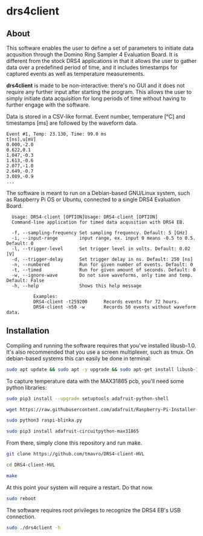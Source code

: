 # drs4client

## About

This software enables the user to define a set of parameters to initiate data acqusition through the Domino Ring Sampler 4 Evaluation Board. It is different from the stock DRS4 applications in that it allows the user to gather data over a predefined period of time, and it includes timestamps for captured events as well as temperature measurements. 

**drs4client** is made to be non-interactive: there's no GUI and it does not require any further input after starting the program. This allows the user to simply initiate data acquisition for long periods of time without having to further engage with the software.

Data is stored in a CSV-like format. Event number, temperature [°C] and timestamps [ms] are followed by the waveform data.  

```Example
Event #1, Temp: 23.130, Time: 99.0 ms
t[ns],u[mV]
0.000,-2.0
0.622,0.1
1.047,-0.3
1.613,-0.6
2.077,-1.0
2.649,-0.7
3.089,-0.9
...
```

The software is meant to run on a Debian-based GNU/Linux system, such as Raspberry Pi OS or Ubuntu, connected to a single DRS4 Evaluation Board. 

```
  Usage: DRS4-client [OPTION]Usage: DRS4-client [OPTION]
  Command-line application for timed data acqusition with DRS4 EB.
  
  -f, --sampling-frequency Set sampling frequency. Default: 5 [GHz] 
  -i, --input-range        input range, ex. input 0 means -0.5 to 0.5. Default: 0 
  -l, --trigger-level      Set trigger level in volts. Default: 0.02 [V] 
  -d, --trigger-delay      Set trigger delay in ns. Default: 250 [ns] 
  -n, --numbered           Run for given number of events. Default: 0 
  -t, --timed              Run for given amount of seconds. Default: 0 
  -w, --ignore-wave        Do not save waveforms, only time and temp. Default: False 
  -h, --help               Shows this help message 
  
          Examples:
          DRS4-client -t259200      Records events for 72 hours.
          DRS4-client -n50 -w       Records 50 events without waveform data.
  ```

## Installation 

Compiling and running the software requires that you've installed libusb-1.0. It's also recommended that you use a screen multiplexer, such as tmux. On debian-based systems this can easily be done in terminal:

```bash
sudo apt update && sudo apt -y upgrade && sudo apt-get install libusb-1.0.0-dev tmux
```

To capture temperature data with the MAX31865 pcb, you'll need some python libraries: 

```bash
sudo pip3 install --upgrade setuptools adafruit-python-shell

wget https://raw.githubusercontent.com/adafruit/Raspberry-Pi-Installer-Scripts/master/raspi-blinka.py -O- | sed '124d' - > raspi-blinka.py

sudo python3 raspi-blinka.py

sudo pip3 install adafruit-circuitpython-max31865
```

From there, simply clone this repository and run make. 

```bash
git clone https://github.com/tmavro/DRS4-client-HVL

cd DRS4-client-HVL

make
```

At this point your system will require a restart. Do that now. 

```bash
sudo reboot
```

The software requires root privileges to recognize the DRS4 EB's USB connection. 

```bash
sudo ./drs4client -h
```
